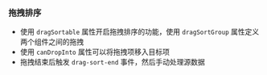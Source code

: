 ### 拖拽排序

- 使用 `dragSortable` 属性开启拖拽排序的功能，使用 `dragSortGroup` 属性定义两个组件之间的拖拽
- 使用 `canDropInto` 属性可以将拖拽项移入目标项
- 拖拽结束后触发 `drag-sort-end` 事件，然后手动处理源数据
